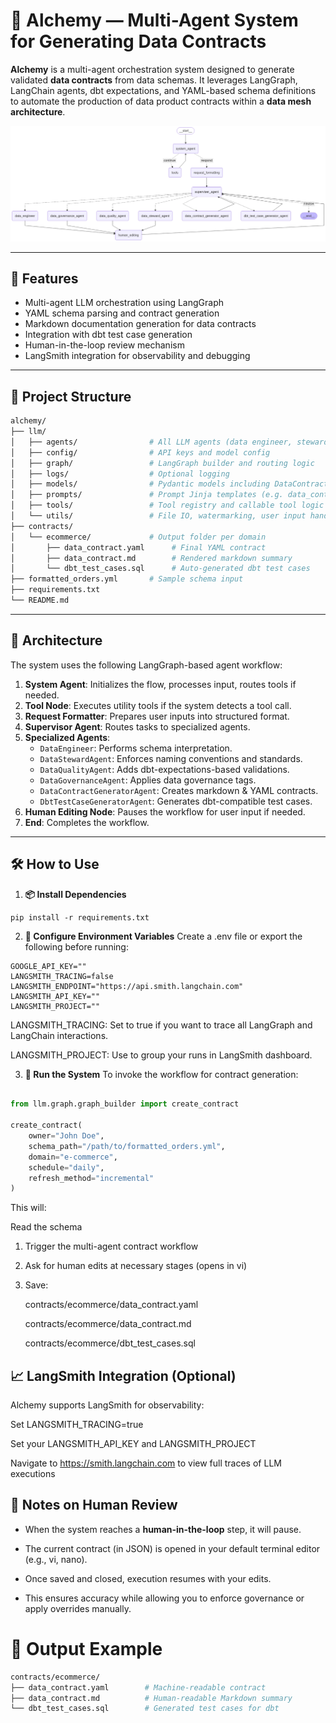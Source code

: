 # 🧪 Alchemy — Multi-Agent System for Generating Data Contracts

**Alchemy** is a multi-agent orchestration system designed to generate validated **data contracts** from data schemas. It leverages LangGraph, LangChain agents, dbt expectations, and YAML-based schema definitions to automate the production of data product contracts within a **data mesh architecture**.

<p align="center">
  <img src="graph_diagram.png" alt="Workflow Diagram" width="800"/>
</p>

---

## 🚀 Features

- Multi-agent LLM orchestration using LangGraph
- YAML schema parsing and contract generation
- Markdown documentation generation for data contracts
- Integration with dbt test case generation
- Human-in-the-loop review mechanism
- LangSmith integration for observability and debugging

---
## 📁 Project Structure

```bash
alchemy/
├── llm/
│   ├── agents/                # All LLM agents (data engineer, steward, governance, etc.)
│   ├── config/                # API keys and model config
│   ├── graph/                 # LangGraph builder and routing logic
│   ├── logs/                  # Optional logging
│   ├── models/                # Pydantic models including DataContract
│   ├── prompts/               # Prompt Jinja templates (e.g. data_contract.j2)
│   ├── tools/                 # Tool registry and callable tool logic
│   └── utils/                 # File IO, watermarking, user input handler
├── contracts/
│   └── ecommerce/             # Output folder per domain
│       ├── data_contract.yaml      # Final YAML contract
│       ├── data_contract.md        # Rendered markdown summary
│       └── dbt_test_cases.sql      # Auto-generated dbt test cases
├── formatted_orders.yml       # Sample schema input
├── requirements.txt
└── README.md
```

---
## 🧠 Architecture

The system uses the following LangGraph-based agent workflow:

1. **System Agent**: Initializes the flow, processes input, routes tools if needed.
2. **Tool Node**: Executes utility tools if the system detects a tool call.
3. **Request Formatter**: Prepares user inputs into structured format.
4. **Supervisor Agent**: Routes tasks to specialized agents.
5. **Specialized Agents**:
    - `DataEngineer`: Performs schema interpretation.
    - `DataStewardAgent`: Enforces naming conventions and standards.
    - `DataQualityAgent`: Adds dbt-expectations-based validations.
    - `DataGovernanceAgent`: Applies data governance tags.
    - `DataContractGeneratorAgent`: Creates markdown & YAML contracts.
    - `DbtTestCaseGeneratorAgent`: Generates dbt-compatible test cases.
6. **Human Editing Node**: Pauses the workflow for user input if needed.
7. **End**: Completes the workflow.

---


## 🛠️ How to Use
1. **📦 Install Dependencies**
```
pip install -r requirements.txt
```

2. **🔑 Configure Environment Variables**
Create a .env file or export the following before running:

```
GOOGLE_API_KEY=""
LANGSMITH_TRACING=false
LANGSMITH_ENDPOINT="https://api.smith.langchain.com"
LANGSMITH_API_KEY=""
LANGSMITH_PROJECT=""
```
LANGSMITH_TRACING: Set to true if you want to trace all LangGraph and LangChain interactions.

LANGSMITH_PROJECT: Use to group your runs in LangSmith dashboard.

3. **🧪 Run the System**
To invoke the workflow for contract generation:

```python

from llm.graph.graph_builder import create_contract

create_contract(
    owner="John Doe",
    schema_path="/path/to/formatted_orders.yml",
    domain="e-commerce",
    schedule="daily",
    refresh_method="incremental"
)
```
This will:

Read the schema

1. Trigger the multi-agent contract workflow

2. Ask for human edits at necessary stages (opens in vi)

3. Save:

    contracts/ecommerce/data_contract.yaml

    contracts/ecommerce/data_contract.md

    contracts/ecommerce/dbt_test_cases.sql


## 📈 LangSmith Integration (Optional)
Alchemy supports LangSmith for observability:

Set LANGSMITH_TRACING=true

Set your LANGSMITH_API_KEY and LANGSMITH_PROJECT

Navigate to https://smith.langchain.com to view full traces of LLM executions


## 📌 Notes on Human Review
- When the system reaches a **human-in-the-loop** step, it will pause.

- The current contract (in JSON) is opened in your default terminal editor (e.g., vi, nano).

- Once saved and closed, execution resumes with your edits.

- This ensures accuracy while allowing you to enforce governance or apply overrides manually.



# 📄 Output Example
```bash
contracts/ecommerce/
├── data_contract.yaml        # Machine-readable contract
├── data_contract.md          # Human-readable Markdown summary
└── dbt_test_cases.sql        # Generated test cases for dbt
```
